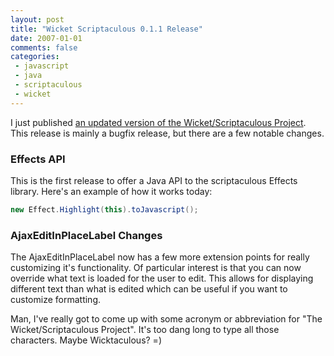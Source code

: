```yaml
---
layout: post
title: "Wicket Scriptaculous 0.1.1 Release"
date: 2007-01-01
comments: false
categories:
 - javascript
 - java
 - scriptaculous
 - wicket
---
```


I just published [an updated version of the Wicket/Scriptaculous Project](http://maven.codecrate.com/wicket-stuff/wicket-contrib-scriptaculous/0.1.1/wicket-contrib-scriptaculous-0.1.1.jar). This release is mainly a bugfix release, but there are a few notable changes.



### Effects API


This is the first release to offer a Java API to the scriptaculous Effects library. Here's an example of how it works today:



```java
new Effect.Highlight(this).toJavascript();
```



### AjaxEditInPlaceLabel Changes


The AjaxEditInPlaceLabel now has a few more extension points for really customizing it's functionality. Of particular interest is that you can now override what text is loaded for the user to edit. This allows for displaying different text than what is edited which can be useful if you want to customize formatting.



Man, I've really got to come up with some acronym or abbreviation for "The Wicket/Scriptaculous Project". It's too dang long to type all those characters. Maybe Wicktaculous? =)



